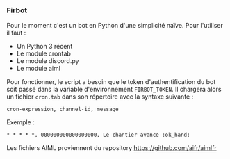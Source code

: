 ### Firbot

Pour le moment c'est un bot en Python d'une simplicité naïve. Pour l'utiliser il faut :
* Un Python 3 récent
* Le module crontab
* Le module discord.py
* Le module aiml

Pour fonctionner, le script a besoin que le token d'authentification du bot soit passé dans
la variable d'environnement `FIRBOT_TOKEN`. Il chargera alors un fichier `cron.tab` dans son
répertoire avec la syntaxe suivante :

```
cron-expression, channel-id, message
```

Exemple :

```
* * * * *, 000000000000000000, Le chantier avance :ok_hand:
```

Les fichiers AIML proviennent du repository https://github.com/aifr/aimlfr
